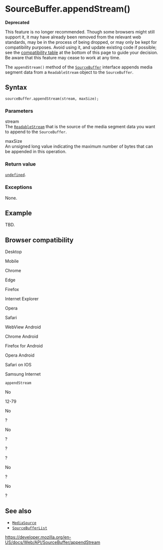 SourceBuffer.appendStream()
===========================

**Deprecated**

This feature is no longer recommended. Though some browsers might still support it, it may have already been removed from the relevant web standards, may be in the process of being dropped, or may only be kept for compatibility purposes. Avoid using it, and update existing code if possible; see the [compatibility table](#browser_compatibility) at the bottom of this page to guide your decision. Be aware that this feature may cease to work at any time.

The `appendStream()` method of the [`SourceBuffer`](../sourcebuffer) interface appends media segment data from a `ReadableStream` object to the `SourceBuffer`.

Syntax
------

    sourceBuffer.appendStream(stream, maxSize);

### Parameters

stream  
The [`ReadableStream`](../readablestream) that is the source of the media segment data you want to append to the `SourceBuffer`.

maxSize  
An unsigned long value indicating the maximum number of bytes that can be appended in this operation.

### Return value

[`undefined`](https://developer.mozilla.org/en-US/docs/Web/JavaScript/Reference/Global_Objects/undefined).

### Exceptions

None.

Example
-------

TBD.

Browser compatibility
---------------------

Desktop

Mobile

Chrome

Edge

Firefox

Internet Explorer

Opera

Safari

WebView Android

Chrome Android

Firefox for Android

Opera Android

Safari on IOS

Samsung Internet

`appendStream`

No

12-79

No

?

No

?

?

?

No

?

No

?

See also
--------

-   [`MediaSource`](../mediasource)
-   [`SourceBufferList`](../sourcebufferlist)

<a href="https://developer.mozilla.org/en-US/docs/Web/API/SourceBuffer/appendStream" class="_attribution-link">https://developer.mozilla.org/en-US/docs/Web/API/SourceBuffer/appendStream</a>
